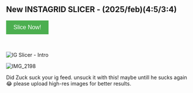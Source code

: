 ## New INSTAGRID SLICER  - (2025/feb)(4:5/3:4) 
<a href="https://ig-slicer.streamlit.app/" target="_blank">
  <button style="background-color: #4CAF50; color: white; padding: 10px 20px; border: none; cursor: pointer; font-size: 16px;">Slice Now!</button>
</a>
<br> <br> <br> 

      



![IG Slicer - Intro](https://github.com/user-attachments/assets/346e1ca0-5e15-4eb4-95ee-7762263feda0)

![IMG_2198](https://github.com/user-attachments/assets/5e63842b-1a97-421a-85db-1964ea222f95)


Did Zuck suck your ig feed. unsuck it with this! maybe untill he sucks again😂
please upload high-res images for better results.
